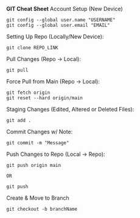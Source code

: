 **GIT Cheat Sheet**
Account Setup (New Device)
```
git config --global user.name "USERNAME"
git config --global user.email "EMAIL"
```

Setting Up Repo (Locally/New Device):
```
git clone REPO_LINK
```

Pull Changes (Repo -> Local):
```
git pull
```

Force Pull from Main (Repo -> Local):
```
git fetch origin
git reset --hard origin/main
```

Staging Changes (Edited, Altered or Deleted Files):
```
git add .
```

Commit Changes w/ Note:
```
git commit -m "Message"
```

Push Changes to Repo (Local -> Repo):
```
git push origin main

OR

git push
```

Create & Move to Branch
```
git checkout -b branchName
```
